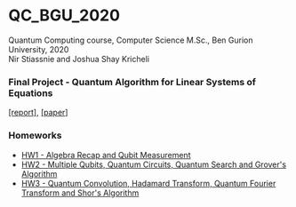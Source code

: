 # QC_BGU_2020
Quantum Computing course, Computer Science M.Sc., Ben Gurion University, 2020\
Nir Stiassnie and Joshua Shay Kricheli

### Final Project - Quantum Algorithm for Linear Systems of Equations

[[report]](QC_Presentation.pdf), [[paper]](https://arxiv.org/abs/0811.3171)

### Homeworks

  - [HW1 - Algebra Recap and Qubit Measurement](Quantum_Computing_HW1.pdf)
  - [HW2 - Multiple Qubits, Quantum Circuits, Quantum Search and Grover's Algorithm](Quantum_Computing_HW2.pdf)
  - [HW3 - Quantum Convolution, Hadamard Transform, Quantum Fourier Transform and Shor's Algorithm](Quantum_Computing_HW3.pdf)